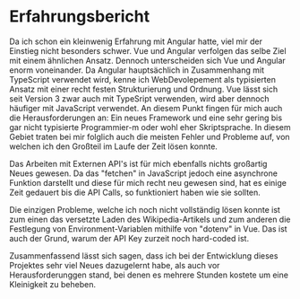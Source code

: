 # Erfahrungsbericht

Da ich schon ein kleinwenig Erfahrung mit Angular hatte, viel mir der Einstieg nicht besonders schwer. Vue und Angular verfolgen das selbe Ziel mit einem ähnlichen Ansatz. Dennoch unterscheiden sich Vue und Angular enorm voneinander. Da Angular hauptsächlich in Zusammenhang mit TypeScript verwendet wird, kenne ich WebDevolepement als typisierten Ansatz mit einer recht festen Strukturierung und Ordnung.
Vue lässt sich seit Version 3 zwar auch mit TypeSript verwenden, wird aber dennoch häufiger mit JavaScript verwendet. An diesem Punkt fingen für mich auch die Herausforderungen an: Ein neues Framework und eine sehr gering bis gar nicht typisierte Programmier-m oder wohl eher Skriptsprache. In diesem Gebiet traten bei mir folglich auch die meisten Fehler und Probleme auf, von welchen ich den Großteil im Laufe der Zeit lösen konnte.

Das Arbeiten mit Externen API's ist für mich ebenfalls nichts großartig Neues gewesen. Da das "fetchen" in JavaScript jedoch eine asynchrone Funktion darstellt und diese für mich recht neu gewesen sind, hat es einige Zeit gedauert bis die API Calls, so funktioniert haben wie sie sollten.

Die einzigen Probleme, welche ich noch nicht vollständig lösen konnte ist zum einen das versetzte Laden des Wikipedia-Artikels und zum anderen die Festlegung von Environment-Variablen mithilfe von "dotenv" in Vue. Das ist auch der Grund, warum der API Key zurzeit noch hard-coded ist.

Zusammenfassend lässt sich sagen, dass ich bei der Entwicklung dieses Projektes sehr viel Neues dazugelernt habe, als auch vor Herausforderunggen stand, bei denen es mehrere Stunden kostete um eine Kleinigkeit zu beheben.